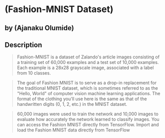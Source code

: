 # (Fashion-MNIST Dataset)
## by (Ajanaku Olumide)


## Description

> Fashion-MNIST is a dataset of Zalando's article images consisting of a training set of 60,000 examples and a test set of 10,000 examples. Each example is a 28x28 grayscale image, associated with a label from 10 classes.

 
> The goal of Fashion MNIST is to serve as a drop-in replacement for the traditional MNIST dataset, which is sometimes referred to as the "Hello, World" of computer vision machine learning applications. The format of the clothing you'll use here is the same as that of the handwritten digits (0, 1, 2, etc.) in the MNIST dataset.

> 60,000 images were used to train the network and 10,000 images to evaluate how accurately the network learned to classify images. You can access the Fashion MNIST directly from TensorFlow. Import and load the Fashion MNIST data directly from TensorFlow
